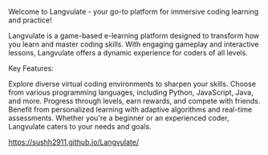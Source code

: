 Welcome to Langvulate - your go-to platform for immersive coding learning and practice!

Langvulate is a game-based e-learning platform designed to transform how you learn and master coding skills. With engaging gameplay and interactive lessons, Langvulate offers a dynamic experience for coders of all levels.

Key Features:

Explore diverse virtual coding environments to sharpen your skills.
Choose from various programming languages, including Python, JavaScript, Java, and more.
Progress through levels, earn rewards, and compete with friends.
Benefit from personalized learning with adaptive algorithms and real-time assessments.
Whether you're a beginner or an experienced coder, Langvulate caters to your needs and goals.

https://sushh2911.github.io/Langvulate/
